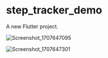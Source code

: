 # step_tracker_demo

A new Flutter project.


![Screenshot_1707647095](https://github.com/sunil-singh-chaudhary/steper-in-flutter/assets/10194731/0d5cf715-3734-46ae-ac8f-4ee800a498b6)


![Screenshot_1707647301](https://github.com/sunil-singh-chaudhary/steper-in-flutter/assets/10194731/eec437f4-b937-4792-b612-629dfcd967bb)


